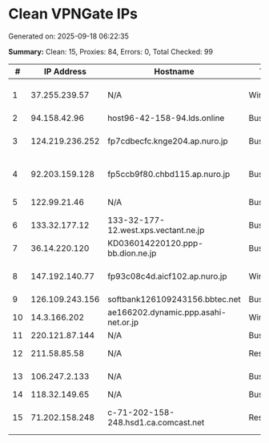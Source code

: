 # Clean VPNGate IPs
Generated on: 2025-09-18 06:22:35

**Summary:** Clean: 15, Proxies: 84, Errors: 0, Total Checked: 99

| # | IP Address | Hostname | Type | Country | Provider |
|---|------------|----------|------|---------|----------|
| 1 | 37.255.239.57 | N/A | Wireless | IR | Iran Telecommunication Company PJS |
| 2 | 94.158.42.96 | host96-42-158-94.lds.online | Business | UA | Dovecom LLC |
| 3 | 124.219.236.252 | fp7cdbecfc.knge204.ap.nuro.jp | Business | JP | Sony Network Communications Inc. |
| 4 | 92.203.159.128 | fp5ccb9f80.chbd115.ap.nuro.jp | Business | JP | Sony Network Communications Inc. |
| 5 | 122.99.21.46 | N/A | Business | TW | Hoshin Multimedia Center Inc. |
| 6 | 133.32.177.12 | 133-32-177-12.west.xps.vectant.ne.jp | Business | JP | ARTERIA Networks Corporation |
| 7 | 36.14.220.120 | KD036014220120.ppp-bb.dion.ne.jp | Business | JP | KDDI CORPORATION |
| 8 | 147.192.140.77 | fp93c08c4d.aicf102.ap.nuro.jp | Wireless | JP | Sony Network Communications Inc. |
| 9 | 126.109.243.156 | softbank126109243156.bbtec.net | Business | JP | SoftBank Corp. |
| 10 | 14.3.166.202 | ae166202.dynamic.ppp.asahi-net.or.jp | Wireless | JP | Asahi Net |
| 11 | 220.121.87.144 | N/A | Business | KR | Korea Telecom |
| 12 | 211.58.85.58 | N/A | Residential | KR | SK Broadband Co Ltd |
| 13 | 106.247.2.133 | N/A | Business | KR | LG DACOM Corporation |
| 14 | 118.32.149.65 | N/A | Business | KR | Korea Telecom |
| 15 | 71.202.158.248 | c-71-202-158-248.hsd1.ca.comcast.net | Residential | US | Comcast Cable Communications, LLC |
